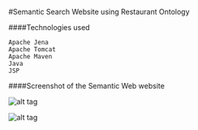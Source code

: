 #Semantic Search Website using Restaurant Ontology


####Technologies used

```
Apache Jena
Apache Tomcat
Apache Maven
Java
JSP
```



####Screenshot of the Semantic Web website

![alt tag](https://github.com/naveenmadhire/SemanticSearch/tree/master/src/main/resources/Images/Initial.png)

![alt tag](https://github.com/naveenmadhire/SemanticSearch/tree/master/src/main/resources/Images/search.png)